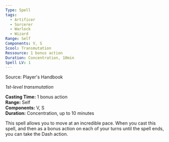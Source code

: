 ```yaml
---
Type: Spell
tags:
  - Artificer
  - Sorcerer
  - Warlock
  - Wizard
Range: Self
Components: V, S
Scool: Transmutation
Ressource: 1 bonus action
Duration: Concentration, 10min
Spell LV: 1
---
```

Source: Player's Handbook

_1st-level transmutation_

**Casting Time:** 1 bonus action  
**Range:** Self  
**Components:** V, S  
**Duration:** Concentration, up to 10 minutes

This spell allows you to move at an incredible pace. When you cast this spell, and then as a bonus action on each of your turns until the spell ends, you can take the Dash action.